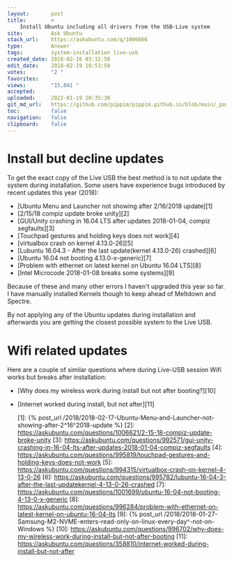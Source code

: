 ```yaml
---
layout:       post
title:        >
    Install Ubuntu including all drivers from the USB-Live system
site:         Ask Ubuntu
stack_url:    https://askubuntu.com/q/1006666
type:         Answer
tags:         system-installation live-usb
created_date: 2018-02-16 03:12:50
edit_date:    2018-02-19 19:53:59
votes:        "2 "
favorites:    
views:        "15,041 "
accepted:     
uploaded:     2022-01-19 20:35:30
git_md_url:   https://github.com/pippim/pippim.github.io/blob/main/_posts/2018/2018-02-16-Install-Ubuntu-including-all-drivers-from-the-USB-Live-system.md
toc:          false
navigation:   false
clipboard:    false
---
```


# Install but decline updates

To get the exact copy of the Live USB the best method is to not update the system during installation. Some users have experience bugs introduced by recent updates this year (2018):

- [Ubuntu Menu and Launcher not showing after 2/16/2018 update][1]
- [2/15/18 compiz update broke unity][2]
- [GUI/Unity crashing in 16.04 LTS after updates 2018-01-04, compiz segfaults][3]
- [Touchpad gestures and holding keys does not work][4]
- [virtualbox crash on kernel 4.13.0-26][5]
- [Lubuntu 16.04.3 - After the last update(kernel 4.13.0-26) crashed][6]
- [Ubuntu 16.04 not booting 4.13.0-x-generic][7]
- [Problem with ethernet on latest kernel on Ubuntu 16.04 LTS][8]
- [Intel Microcode 2018-01-08 breaks some systems][9]

Because of these and many other errors I haven't upgraded this year so far. I have manually installed Kernels though to keep ahead of Meltdown and Spectre.

By not applying any of the Ubuntu updates during installation and afterwards you are getting the closest possible system to the Live USB.

# Wifi related updates

Here are a couple of similar questions where during Live-USB session Wifi works but breaks after installation:

- [Why does my wireless work during install but not after booting?][10]
- [Internet worked during install, but not after][11]


  [1]: {% post_url /2018/2018-02-17-Ubuntu-Menu-and-Launcher-not-showing-after-2^16^2018-update %}
  [2]: https://askubuntu.com/questions/1006621/2-15-18-compiz-update-broke-unity
  [3]: https://askubuntu.com/questions/992571/gui-unity-crashing-in-16-04-lts-after-updates-2018-01-04-compiz-segfaults
  [4]: https://askubuntu.com/questions/995819/touchpad-gestures-and-holding-keys-does-not-work
  [5]: https://askubuntu.com/questions/994315/virtualbox-crash-on-kernel-4-13-0-26
  [6]: https://askubuntu.com/questions/995782/lubuntu-16-04-3-after-the-last-updatekernel-4-13-0-26-crashed
  [7]: https://askubuntu.com/questions/1001699/ubuntu-16-04-not-booting-4-13-0-x-generic
  [8]: https://askubuntu.com/questions/996284/problem-with-ethernet-on-latest-kernel-on-ubuntu-16-04-lts
  [9]: {% post_url /2018/2018-01-27-Samsung-M2-NVME-enters-read-only-on-linux-every-day^-not-on-Windows %}
  [10]: https://askubuntu.com/questions/996702/why-does-my-wireless-work-during-install-but-not-after-booting
  [11]: https://askubuntu.com/questions/358810/internet-worked-during-install-but-not-after
